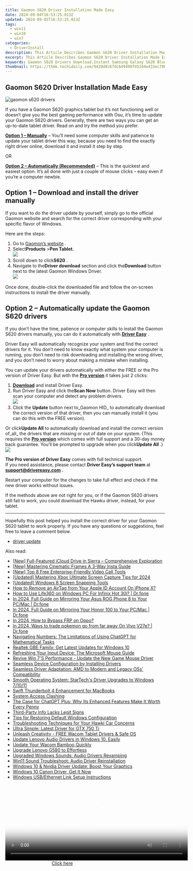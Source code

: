```yaml
---
title: Gaomon S620 Driver Installation Made Easy
date: 2024-09-04T16:53:25.013Z
updated: 2024-09-05T16:53:25.013Z
tags:
  - win11
  - win10
  - win7
categories:
  - DriverInstall
description: This Article Describes Gaomon S620 Driver Installation Made Easy
excerpt: This Article Describes Gaomon S620 Driver Installation Made Easy
keywords: Gaomon S620 Drivers Download,Instant Samsung Galaxy S620 Bluetooth Headset Driver Installation,Seamless Gaomon S620 Bluetooth Headset Setup Guide,Quickly Install Samsung S620 Bluetooth Device on PC/Mac,Easy Setup for Gaomon S620 Wireless Earbuds,Download Official Samsung Galaxy S620 Driver Files,Compatible Software for Samsung S620 Headset
thumbnail: https://thmb.techidaily.com/9420d8c67dc649498f45244e433ec706e66933c2bf2f2b4b3c5585601cba7b98.jpg
---
```


## Gaomon S620 Driver Installation Made Easy

![gaomon s620 drivers](https://images.drivereasy.com/wp-content/uploads/2021/03/gaomon-s620-tablet.jpg)

 If you have a Gaomon S620 graphics tablet but it’s not functioning well or doesn’t give you the best gaming performance with Osu, it’s time to update your Gaomon S620 drivers. Generally, there are two ways you can get an up-to-date tablet driver. Read on and try the method you prefer.

**[Option 1 – Manually](#option1)** – You’ll need some computer skills and patience to update your tablet driver this way, because you need to find the exactly right driver online, download it and install it step by step.

OR

**[Option 2 – Automatically (Recommended)](#option2)**  – This is the quickest and easiest option. It’s all done with just a couple of mouse clicks – easy even if you’re a computer newbie.

## Option 1 – Download and install the driver manually

 If you want to do the driver update by yourself, simply go to the official Gaomon website and search for the correct driver corresponding with your specific flavor of Windows.

Here are the steps:

1. Go to [Gaomon’s website](https://www.gaomon.net/) .
2. Select**Products** \>**Pen Tablet.**  
![](https://images.drivereasy.com/wp-content/uploads/2021/03/manual-update-1.jpg)
3. Scroll down to click**S620** .
4. Navigate to the**Driver download** section and click the**Download** button next to the latest Gaomon Windows Driver.  
![](https://images.drivereasy.com/wp-content/uploads/2021/03/manual-update-2.jpg)

 Once done, double-click the downloaded file and follow the on-screen instructions to install the driver manually.

## Option 2 – Automatically update the Gaomon S620 drivers

 If you don’t have the time, patience or computer skills to install the Gaomon S620 drivers manually, you can do it automatically with **[Driver Easy](https://tools.techidaily.com/drivereasy/download/)**  .

 Driver Easy will automatically recognize your system and find the correct drivers for it. You don’t need to know exactly what system your computer is running, you don’t need to risk downloading and installing the wrong driver, and you don’t need to worry about making a mistake when installing.

 You can update your drivers automatically with either the FREE or the Pro version of Driver Easy. But with the **[Pro version](https://tools.techidaily.com/drivereasy/download/)**  it takes just 2 clicks:

1. **[Download](https://tools.techidaily.com/drivereasy/download/)**  and install Driver Easy.
2. Run Driver Easy and click the**Scan Now** button. Driver Easy will then scan your computer and detect any problem drivers.  
![](https://images.drivereasy.com/wp-content/uploads/2021/03/de-borderless.jpg)
3. Click the **Update**  button next to_Gaomon HID_ to automatically download the correct version of that driver, then you can manually install it (you can do this with the FREE version).  

 Or click**Update All** to automatically download and install the correct version of_all_ the drivers that are missing or out of date on your system. (This requires the **[Pro version](https://tools.techidaily.com/drivereasy/download/)**  which comes with full support and a 30-day money back guarantee. You’ll be prompted to upgrade when you click**Update All** .)  
![](https://images.drivereasy.com/wp-content/uploads/2021/03/gaomon-s620-driver.jpg)

**The Pro version of Driver Easy** comes with full technical support.  
 If you need assistance, please contact **Driver Easy’s support team** at **[support@drivereasy.com](mailto:support@drivereasy.com) .**

 Restart your computer for the changes to take full effect and check if the new driver works without issues.

 If the methods above are not right for you, or if the Gaomon S620 drivers still fail to work, you could download the Hawku driver, instead, for your tablet.

---

 Hopefully this post helped you install the correct driver for your Gaomon S620 tablet to work properly. If you have any questions or suggestions, feel free to leave a comment below.

* [driver update](https://store.drivereasy.com/order/cart.php?PRODS=4731822&QTY=1&AFFILIATE=108875)

<ins class="adsbygoogle"
     style="display:block"
     data-ad-format="autorelaxed"
     data-ad-client="ca-pub-7571918770474297"
     data-ad-slot="1223367746"></ins>



<ins class="adsbygoogle"
     style="display:block"
     data-ad-client="ca-pub-7571918770474297"
     data-ad-slot="8358498916"
     data-ad-format="auto"
     data-full-width-responsive="true"></ins>





<span class="atpl-alsoreadstyle">Also read:</span>
<div><ul>
<li><a href="https://some-knowledge.techidaily.com/new-full-featured-icloud-drive-in-sierra-comprehensive-exploration/"><u>[New] Full-Featured iCloud Drive in Sierra – Comprehensive Exploration</u></a></li>
<li><a href="https://instagram-videos.techidaily.com/new-mastering-cinematic-frames-a-3-way-insta-guide/"><u>[New] Mastering Cinematic Frames  A 3-Way Insta Guide</u></a></li>
<li><a href="https://video-screen-grab.techidaily.com/new-top-8-free-enterprise-friendly-video-call-tools/"><u>[New] Top 8 Free Enterprise-Friendly Video Call Tools</u></a></li>
<li><a href="https://on-screen-recording.techidaily.com/updated-mastering-xbox-ultimate-screen-capture-tips-for-2024/"><u>[Updated] Mastering Xbox  Ultimate Screen Capture Tips for 2024</u></a></li>
<li><a href="https://remote-screen-capture.techidaily.com/updated-windows-8-screen-snapping-tools/"><u>[Updated] Windows 8 Screen Snapping Tools</u></a></li>
<li><a href="https://apple-account.techidaily.com/how-to-remove-an-airtag-from-your-apple-id-account-on-iphone-x-by-drfone-ios/"><u>How to Remove an AirTag from Your Apple ID Account On iPhone X?</u></a></li>
<li><a href="https://change-location.techidaily.com/how-to-use-life360-on-windows-pc-for-infinix-hot-30i-drfone-by-drfone-virtual-android/"><u>How to Use Life360 on Windows PC For Infinix Hot 30i? | Dr.fone</u></a></li>
<li><a href="https://screen-mirror.techidaily.com/in-2024-full-guide-on-mirroring-your-asus-rog-phone-8-to-your-pcmac-drfone-by-drfone-android/"><u>In 2024, Full Guide on Mirroring Your Asus ROG Phone 8 to Your PC/Mac | Dr.fone</u></a></li>
<li><a href="https://screen-mirror.techidaily.com/in-2024-full-guide-on-mirroring-your-honor-100-to-your-pcmac-drfone-by-drfone-android/"><u>In 2024, Full Guide on Mirroring Your Honor 100 to Your PC/Mac | Dr.fone</u></a></li>
<li><a href="https://android-frp.techidaily.com/in-2024-how-to-bypass-frp-on-oppo-by-drfone-android/"><u>In 2024, How to Bypass FRP on Oppo?</u></a></li>
<li><a href="https://change-location.techidaily.com/in-2024-ways-to-trade-pokemon-go-from-far-away-on-vivo-v27e-drfone-by-drfone-virtual-android/"><u>In 2024, Ways to trade pokemon go from far away On Vivo V27e? | Dr.fone</u></a></li>
<li><a href="https://some-skills.techidaily.com/navigating-numbers-the-limitations-of-using-chatgpt-for-mathematical-tasks/"><u>Navigating Numbers: The Limitations of Using ChatGPT for Mathematical Tasks</u></a></li>
<li><a href="https://driver-install.techidaily.com/realtek-gbe-family-get-latest-updates-for-windows-10/"><u>Realtek GBE Family: Get Latest Updates for Windows 10</u></a></li>
<li><a href="https://driver-install.techidaily.com/refreshing-your-input-device-the-microsoft-mouse-guide/"><u>Refreshing Your Input Device: The Microsoft Mouse Guide</u></a></li>
<li><a href="https://driver-install.techidaily.com/revive-win-7s-performance-update-the-new-game-mouse-driver/"><u>Revive Win 7'S Performance - Update the New Game Mouse Driver</u></a></li>
<li><a href="https://driver-install.techidaily.com/seamless-device-configuration-by-installing-drivers/"><u>Seamless Device Configuration by Installing Drivers</u></a></li>
<li><a href="https://driver-install.techidaily.com/seamless-driver-adaptation-amd-to-modern-and-legacy-oss-compatibility/"><u>Seamless Driver Adaptation: AMD to Modern and Legacy OSs' Compatibility</u></a></li>
<li><a href="https://driver-install.techidaily.com/smooth-operating-system-startechs-driver-upgrades-to-windows-71011/"><u>Smooth Operating System: StarTech's Driver Upgrades to Windows 7/10/11</u></a></li>
<li><a href="https://driver-install.techidaily.com/swift-thunderbolt-4-enhancement-for-macbooks/"><u>Swift Thunderbolt 4 Enhancement for MacBooks</u></a></li>
<li><a href="https://driver-install.techidaily.com/system-access-clashing/"><u>System Access Clashing</u></a></li>
<li><a href="https://technical-tips.techidaily.com/the-case-for-chatgpt-plus-why-its-enhanced-features-make-it-worth-every-penny/"><u>The Case for ChatGPT Plus: Why Its Enhanced Features Make It Worth Every Penny</u></a></li>
<li><a href="https://driver-install.techidaily.com/third-party-info-lacks-legit-signs/"><u>Third-Party Info Lacks Legit Signs</u></a></li>
<li><a href="https://win11-tips.techidaily.com/tips-for-restoring-default-windows-configuration/"><u>Tips for Restoring Default Windows Configuration</u></a></li>
<li><a href="https://driver-install.techidaily.com/troubleshooting-techniques-for-your-hawki-car-concerns/"><u>Troubleshooting Techniques for Your Hawki Car Concerns</u></a></li>
<li><a href="https://driver-install.techidaily.com/ultra-simple-latest-driver-for-gtx-750-ti/"><u>Ultra Simple: Latest Driver for GTX 750 Ti</u></a></li>
<li><a href="https://driver-install.techidaily.com/unleash-creativity-free-wacom-tablet-drivers-and-safe-os/"><u>Unleash Creativity - FREE Wacom Tablet Drivers & Safe OS</u></a></li>
<li><a href="https://driver-install.techidaily.com/update-lenovo-audio-drivers-in-windows-10-easily/"><u>Update Lenovo Audio Drivers in Windows 10. Easily</u></a></li>
<li><a href="https://driver-install.techidaily.com/update-your-wacom-bamboo-quickly/"><u>Update Your Wacom Bamboo Quickly</u></a></li>
<li><a href="https://driver-install.techidaily.com/upgrade-lenovo-g580-to-effortless/"><u>Upgrade Lenovo G580 to Effortless</u></a></li>
<li><a href="https://driver-install.techidaily.com/upgraded-windows-sounds-audio-drivers-revamping/"><u>Upgraded Windows Sounds: Audio Drivers Revamping</u></a></li>
<li><a href="https://driver-install.techidaily.com/win11-sound-troubleshoot-audio-driver-reinstallation/"><u>Win11 Sound Troubleshoot: Audio Driver Reinstallation</u></a></li>
<li><a href="https://driver-install.techidaily.com/windows-10-and-nvidia-driver-update-boost-your-graphics/"><u>Windows 10 & Nvidia Driver Update: Boost Your Graphics</u></a></li>
<li><a href="https://driver-install.techidaily.com/windows-10-canon-driver-get-it-now/"><u>Windows 10 Canon Driver, Get It Now</u></a></li>
<li><a href="https://driver-install.techidaily.com/windows-usbethernet-link-setup-instructions/"><u>Windows USB/Ethernet Link Setup Instructions</u></a></li>
</ul></div>

<!-- affiliate ads begin -->
<span id="1983588">
					<video width="576" height="240" style="cursor:pointer"
           poster="//a.impactradius-go.com/display-clicktoplayimage/1983588.png"
           onclick="if(!this.playClicked){this.play();this.setAttribute('controls',true);this.playClicked=true;}">
	   <source src="//a.impactradius-go.com/display-ad/22993-1983588">
	   <img src="//a.impactradius-go.com/display-clicktoplayimage/1983588.png" style="border: none; height: 100%; width: 100%; object-fit: contain">
	</video>
	<div style="width:360px;text-align:center"><a href="javascript:window.open(decodeURIComponent('https%3A%2F%2Fhomestyler.sjv.io%2Fc%2F5597632%2F1983588%2F22993'), '_blank');void(0);">Click here</a></div>
</span>
<img height="0" width="0" src="https://imp.pxf.io/i/5597632/1983588/22993" style="position:absolute;visibility:hidden;" border="0" />
<!-- affiliate ads end -->